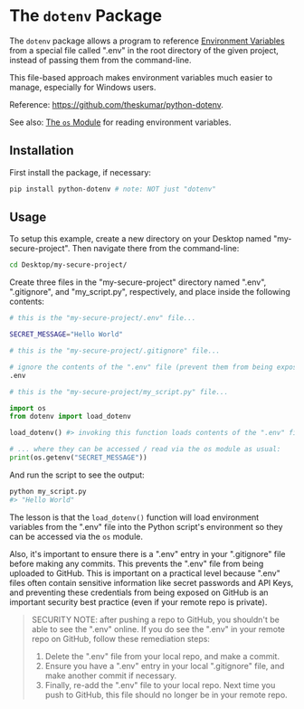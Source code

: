 # The `dotenv` Package

The `dotenv` package allows a program to reference [Environment Variables](./../../environment-variables/README.md) from a special file called ".env" in the root directory of the given project, instead of passing them from the command-line.

This file-based approach makes environment variables much easier to manage, especially for Windows users.

Reference: https://github.com/theskumar/python-dotenv.

See also: [The `os` Module](./../modules/os.md#environment-variables) for reading environment variables.

## Installation

First install the package, if necessary:

```sh
pip install python-dotenv # note: NOT just "dotenv"
```

## Usage


To setup this example, create a new directory on your Desktop named "my-secure-project". Then navigate there from the command-line:

```sh
cd Desktop/my-secure-project/
```

Create three files in the "my-secure-project" directory named ".env", ".gitignore", and "my_script.py", respectively, and place inside the following contents:

```sh
# this is the "my-secure-project/.env" file...

SECRET_MESSAGE="Hello World"
```

```sh
# this is the "my-secure-project/.gitignore" file...

# ignore the contents of the ".env" file (prevent them from being exposed on GitHub):
.env
```

```py
# this is the "my-secure-project/my_script.py" file...

import os
from dotenv import load_dotenv

load_dotenv() #> invoking this function loads contents of the ".env" file into the script's environment...

# ... where they can be accessed / read via the os module as usual:
print(os.getenv("SECRET_MESSAGE"))
```

And run the script to see the output:

```sh
python my_script.py
#> "Hello World"
```

The lesson is that the `load_dotenv()` function will load environment variables from the ".env" file into the Python script's environment so they can be accessed via the `os` module.

Also, it's important to ensure there is a ".env" entry in your ".gitignore" file before making any commits. This prevents the ".env" file from being uploaded to GitHub. This is important on a practical level because ".env" files often contain sensitive information like secret passwords and API Keys, and preventing these credentials from being exposed on GitHub is an important security best practice (even if your remote repo is private).

> SECURITY NOTE: after pushing a repo to GitHub, you shouldn't be able to see the ".env" online. If you do see the ".env" in your remote repo on GitHub, follow these remediation steps:
>   1. Delete the ".env" file from your local repo, and make a commit.
>   2. Ensure you have a ".env" entry in your local ".gitignore" file, and make another commit if necessary. 
>   3. Finally, re-add the ".env" file to your local repo. Next time you push to GitHub, this file should no longer be in your remote repo.
